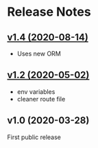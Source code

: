 # Release Notes

## [v1.4 (2020-08-14)](https://github.com/OneSheep/skateboard/compare/v1.2...v1.4)

- Uses new ORM

## [v1.2 (2020-05-02)](https://github.com/OneSheep/skateboard/compare/v1.1...v1.2)

-   env variables
-   cleaner route file

## v1.0 (2020-03-28)

First public release
